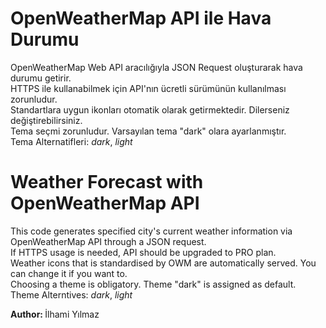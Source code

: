 # OpenWeatherMap API ile Hava Durumu 

OpenWeatherMap Web API aracılığıyla JSON Request oluşturarak hava durumu getirir.<br />
HTTPS ile kullanabilmek için API'nın ücretli sürümünün kullanılması zorunludur.<br />
Standartlara uygun ikonları otomatik olarak getirmektedir. Dilerseniz değiştirebilirsiniz.<br />
Tema seçmi zorunludur. Varsayılan tema "dark" olara ayarlanmıştır.<br />
Tema Alternatifleri: <i>dark</i>, <i>light</i>

# Weather Forecast with OpenWeatherMap API

This code generates specified city's current weather information via OpenWeatherMap API through a JSON request.<br />
If HTTPS usage is needed, API should be upgraded to PRO plan.<br />
Weather icons that is standardised by OWM are automatically served. You can change it if you want to.<br /> 
Choosing a theme is obligatory. Theme "dark" is assigned as default.<br />
Theme Alterntives: <i>dark</i>, <i>light</i>

<strong>Author: </strong>İlhami Yılmaz
